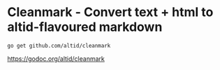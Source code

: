 # Cleanmark - Convert text + html to altid-flavoured markdown

`go get github.com/altid/cleanmark`

https://godoc.org/altid/cleanmark
